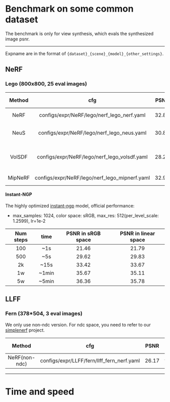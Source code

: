 # Benchmark on some common dataset

The benchmark is only for view synthesis, which evals the synthesized image psnr.

-----------------------------------------------------------------------
Expname are in the format of `{dataset}_{scene}_{model}_{other_settings}`.


## NeRF
### Lego  (800x800, 25 eval images)

| Method |        cfg         | PSNR |    Official repo   |    Official PSNR     | paper PSNR  | Others |
|:------:|:------------------:|:----:|:------------------:|:--------------------:|:-----------:|:-------|
|  NeRF  |configs/expr/NeRF/lego/nerf_lego_nerf.yaml|32.86|https://github.com/yenchenlin/nerf-pytorch|32.3|32.54|  |
|  NeuS  |configs/expr/NeRF/lego/nerf_lego_neus.yaml|30.81|https://github.com/Totoro97/NeuS| 31.12 |  NA |embed_pts=10 following official repo|
| VolSDF |configs/expr/NeRF/lego/nerf_lego_volsdf.yaml|28.25| https://github.com/lioryariv/volsdf | 20.77 |NA| Official repo not converge well on lego scene  |
|MipNeRF |configs/expr/NeRF/lego/nerf_lego_mipnerf.yaml|32.95| https://github.com/google/mipnerf | TODO |35.74| TODO: Not match up yet|

#### Instant-NGP
The highly optimized [instant-ngp](https://github.com/NVlabs/instant-ngp) model, official performance:
- max_samples: 1024, color space: sRGB, max_res: 512(per_level_scale: 1.2599), lr=1e-2

| Num steps | time | PSNR in sRGB space | PSNR in linear space|
|:---------:|:----:|:--------------------:|:-----------------:|
| 100 | ~1s | 21.46 | 21.79 |
| 500 | ~5s | 29.62 | 29.83 |
| 2k  | ~15s| 33.42 | 33.67 |
| 1w  |~1min| 35.67 | 35.11 |
| 5w  |~5min| 36.36 | 35.78 |


## LLFF
### Fern  (378*504, 3 eval images)
We only use non-ndc version. For ndc space, you need to refer to our [simplenerf]() project.

| Method |        cfg         | PSNR |    Official repo   |    Official PSNR     | paper PSNR  |
|:------:|:------------------:|:----:|:------------------:|:--------------------:|:-----------:|
|NeRF(non-ndc)|configs/expr/LLFF/fern/llff_fern_nerf.yaml|26.17|https://github.com/yenchenlin/nerf-pytorch|26.29(non-ndc)|NA|


-----------------------------------------------------------------------

# Time and speed
